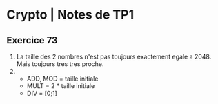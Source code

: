 # Crypto | Notes de TP1

## Exercice 73
1) La taille des 2 nombres n'est pas toujours exactement egale a 2048. Mais toujours tres tres proche.
2)
   - ADD, MOD = taille initiale
   - MULT = 2 * taille initiale
   - DIV = [0;1]

